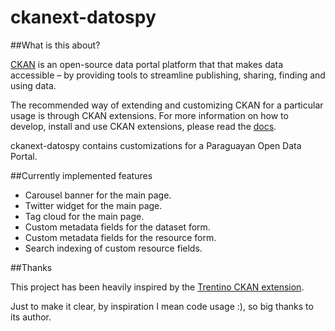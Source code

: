ckanext-datospy
===============

##What is this about?

[CKAN](http://ckan.org/) is an open-source data portal platform that that makes data accessible – by providing tools to streamline publishing, sharing, finding and using data.

The recommended way of extending and customizing CKAN for a particular usage is through CKAN extensions.
For more information on how to develop, install and use CKAN extensions, please read the [docs](http://ckan.readthedocs.org/en/latest/extensions/).


ckanext-datospy contains customizations for a Paraguayan Open Data Portal.

##Currently implemented features

* Carousel banner for the main page.
* Twitter widget for the main page.
* Tag cloud for the main page.
* Custom metadata fields for the dataset form.
* Custom metadata fields for the resource form.
* Search indexing of custom resource fields.

##Thanks

This project has been heavily inspired by the [Trentino CKAN extension](https://github.com/opendatatrentino/ckanext-datitrentinoit).

Just to make it clear, by inspiration I mean code usage :), so big thanks to its author. 
